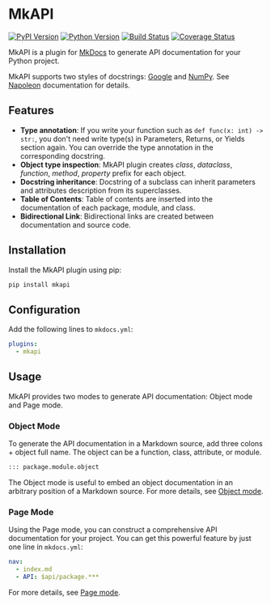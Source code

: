 # MkAPI

[![PyPI Version][pypi-v-image]][pypi-v-link]
[![Python Version][python-v-image]][python-v-link]
[![Build Status][GHAction-image]][GHAction-link]
[![Coverage Status][codecov-image]][codecov-link]

MkAPI is a plugin for [MkDocs](https://www.mkdocs.org/) to generate
API documentation for your Python project.

MkAPI supports two styles of docstrings:
[Google](http://google.github.io/styleguide/pyguide.html#38-comments-and-docstrings)
and
[NumPy](https://numpydoc.readthedocs.io/en/latest/format.html#docstring-standard).
See [Napoleon](https://sphinxcontrib-napoleon.readthedocs.io/en/latest/)
documentation for details.

## Features

* **Type annotation**: If you write your function such as
  `def func(x: int) -> str:`, you don't need write type(s)
  in Parameters, Returns, or Yields section again.
  You can override the type annotation in the corresponding docstring.
* **Object type inspection**: MkAPI plugin creates *class*,
  *dataclass*, *function*, *method*, *property* prefix for each object.
* **Docstring inheritance**: Docstring of a subclass can inherit parameters
  and attributes description from its superclasses.
* **Table of Contents**: Table of contents are inserted into the documentation
  of each package, module, and class.
* **Bidirectional Link**: Bidirectional links are created between
  documentation and source code.

## Installation

Install the MkAPI plugin using pip:

```bash
pip install mkapi
```

## Configuration

Add the following lines to `mkdocs.yml`:

```yaml
plugins:
  - mkapi
```

## Usage

MkAPI provides two modes to generate API documentation:
Object mode and Page mode.

### Object Mode

To generate the API documentation in a Markdown source,
add three colons + object full name.
The object can be a function, class, attribute, or module.

```markdown
::: package.module.object
```

The Object mode is useful to embed an object documentation
in an arbitrary position of a Markdown source.
For more details, see [Object mode](https://daizutabi.github.io/mkapi/usage/object).

### Page Mode

Using the Page mode, you can construct a comprehensive API documentation
for your project.
You can get this powerful feature by just one line in `mkdocs.yml`:

```yaml
nav:
  - index.md
  - API: $api/package.***
```

For more details, see [Page mode](https://daizutabi.github.io/mkapi/usage/page/).

<!-- Badges -->
[pypi-v-image]: https://img.shields.io/pypi/v/mkapi.svg
[pypi-v-link]: https://pypi.org/project/mkapi/
[python-v-image]: https://img.shields.io/pypi/pyversions/mkapi.svg
[python-v-link]: https://pypi.org/project/mkapi
[GHAction-image]: https://github.com/daizutabi/mkapi/actions/workflows/ci.yml/badge.svg?branch=main&event=push
[GHAction-link]: https://github.com/daizutabi/mkapi/actions?query=event%3Apush+branch%3Amain
[codecov-image]: https://codecov.io/github/daizutabi/mkapi/coverage.svg?branch=main
[codecov-link]: https://codecov.io/github/daizutabi/mkapi?branch=main
